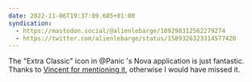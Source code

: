 ```yaml
---
date: 2022-11-06T19:37:09.605+01:00
syndication:
  - https://mastodon.social/@alienlebarge/109298312562279274
  - https://twitter.com/alienlebarge/status/1589326323314577420
---
```

The "Extra Classic" icon in @Panic 's Nova application is just fantastic.
Thanks to [Vincent for mentioning it](https://vincentritter.com/2022/11/06/17-15-27), otherwise I would have missed it.

